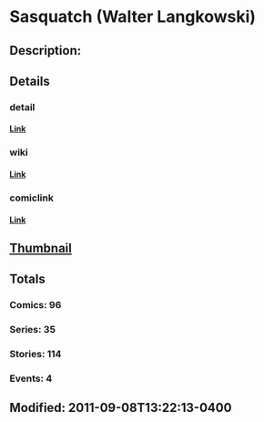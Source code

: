 # Sasquatch (Walter Langkowski)
## Description: 
## Details
### detail
#### [Link](http://marvel.com/characters/1995/sasquatch?utm_campaign=apiRef&utm_source=225578a89fc76f3d20fbffda5d17a88d)
### wiki
#### [Link](http://marvel.com/universe/Sasquatch_%28Walter_Langkowski%29?utm_campaign=apiRef&utm_source=225578a89fc76f3d20fbffda5d17a88d)
### comiclink
#### [Link](http://marvel.com/comics/characters/1009560/sasquatch_walter_langkowski?utm_campaign=apiRef&utm_source=225578a89fc76f3d20fbffda5d17a88d)
## [Thumbnail](http://i.annihil.us/u/prod/marvel/i/mg/b/40/image_not_available.jpg)
## Totals
### Comics: 96
### Series: 35
### Stories: 114
### Events: 4
## Modified: 2011-09-08T13:22:13-0400